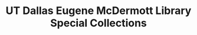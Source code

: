 ---
layout: repo
title: "UT Dallas Eugene McDermott Library Special Collections"
id: 17685
permalink: repos/17685/
---